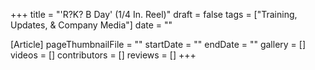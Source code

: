 +++
title = "'R?K? B Day' (1/4 In. Reel)"
draft = false
tags = ["Training, Updates, & Company Media"]
date = ""

[Article]
pageThumbnailFile = ""
startDate = ""
endDate = ""
gallery = []
videos = []
contributors = []
reviews = []
+++